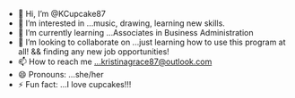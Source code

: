 - 👋 Hi, I’m @KCupcake87
- 👀 I’m interested in ...music, drawing, learning new skills. 
- 🌱 I’m currently learning ...Associates in Business Administration
- 💞️ I’m looking to collaborate on ...just learning how to use this program at all! && finding any new job opportunities! 
- 📫 How to reach me ...kristinagrace87@outlook.com
- 😄 Pronouns: ...she/her 
- ⚡ Fun fact: ...I love cupcakes!!!

<!---
KCupcake87/KCupcake87 is a ✨ special ✨ repository because its `README.md` (this file) appears on your GitHub profile.
You can click the Preview link to take a look at your changes.
--->
